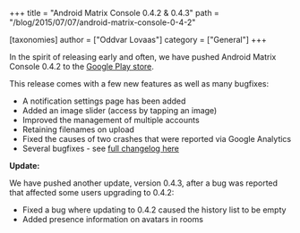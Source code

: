 +++
title = "Android Matrix Console 0.4.2 & 0.4.3"
path = "/blog/2015/07/07/android-matrix-console-0-4-2"

[taxonomies]
author = ["Oddvar Lovaas"]
category = ["General"]
+++

In the spirit of releasing early and often, we have pushed Android Matrix Console 0.4.2 to the <a href="https://play.google.com/store/apps/details?id=org.matrix.androidsdk.alpha">Google Play store</a>.

This release comes with a few new features as well as many bugfixes:
<ul>
	<li>A notification settings page has been added</li>
	<li>Added an image slider (access by tapping an image)</li>
	<li>Improved the management of multiple accounts</li>
	<li>Retaining filenames on upload</li>
	<li>Fixed the causes of two crashes that were reported via Google Analytics</li>
	<li>Several bugfixes - see <a href="https://github.com/matrix-org/matrix-android-console/blob/master/CHANGES.rst#changes-in-console-042-2015-07-06">full changelog here</a></li>
</ul>


<strong>Update: </strong> 

We have pushed another update, version 0.4.3, after a bug was reported that affected some users upgrading to 0.4.2:
<ul>
	<li>Fixed a bug where updating to 0.4.2 caused the history list to be empty</li>
	<li>Added presence information on avatars in rooms</li>
</ul>

